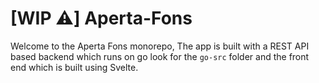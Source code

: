 # [WIP ⚠️] Aperta-Fons

Welcome to the Aperta Fons monorepo, The app is built with a REST API based backend which runs on go look for the `go-src` folder and the front end which is built using Svelte.